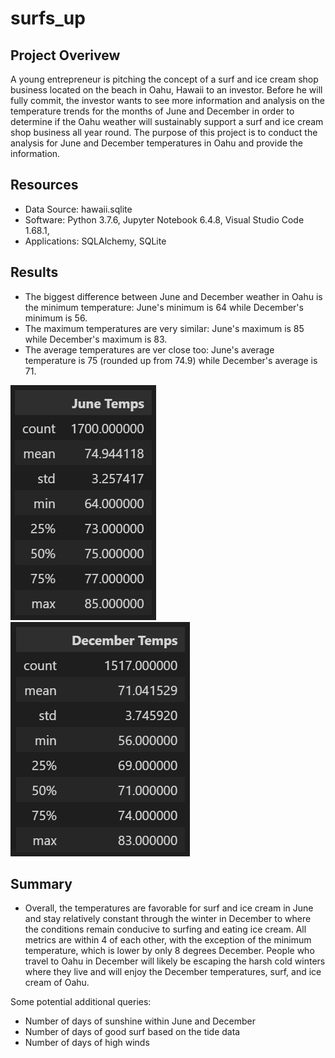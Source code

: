 # surfs_up

## Project Overivew
A young entrepreneur is pitching the concept of a surf and ice cream shop business located on the beach in Oahu, Hawaii to an investor.  Before he will fully commit, the investor wants to see more information and analysis on the temperature trends for the months of June and December in order to determine if the Oahu weather will sustainably support a surf and ice cream shop business all year round.  The purpose of this project is to conduct the analysis for June and December temperatures in Oahu and provide the information.

## Resources
- Data Source: hawaii.sqlite
-  Software: Python 3.7.6, Jupyter Notebook 6.4.8, Visual Studio Code 1.68.1, 
- Applications: SQLAlchemy, SQLite

## Results
- The biggest difference between June and December weather in Oahu is the minimum temperature: June's minimum is 64 while December's minimum is 56.
- The maximum temperatures are very similar: June's maximum is 85 while December's maximum is 83.
- The average temperatures are ver close too: June's average temperature is 75 (rounded up from 74.9) while December's average is 71.

![June Temps](https://github.com/mewers2/surfs_up/blob/main/Resources/June_temps_describe.png) ![December Temps](https://github.com/mewers2/surfs_up/blob/main/Resources/December_temps_describe.png)

## Summary
- Overall, the temperatures are favorable for surf and ice cream in June and stay relatively constant through the winter in December to where the conditions remain conducive to surfing and eating ice cream.  All metrics are within 4 of each other, with the exception of the minimum temperature, which is lower by only 8 degrees December.  People who travel to Oahu in December will likely be escaping the harsh cold winters where they live and will enjoy the December temperatures, surf, and ice cream of Oahu.

Some potential additional queries:
- Number of days of sunshine within June and December
- Number of days of good surf based on the tide data
- Number of days of high winds